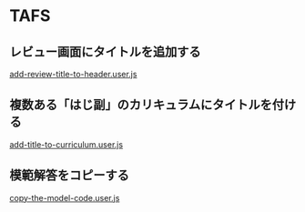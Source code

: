 # TAFS

## レビュー画面にタイトルを追加する

[add-review-title-to-header.user.js](https://raw.githubusercontent.com/ShigeUe/tafs/main/add-review-title-to-header.user.js)

## 複数ある「はじ副」のカリキュラムにタイトルを付ける

[add-title-to-curriculum.user.js](https://raw.githubusercontent.com/ShigeUe/tafs/main/add-title-to-curriculum.user.js)

## 模範解答をコピーする

[copy-the-model-code.user.js](https://raw.githubusercontent.com/ShigeUe/tafs/main/copy-the-model-code.user.js)

